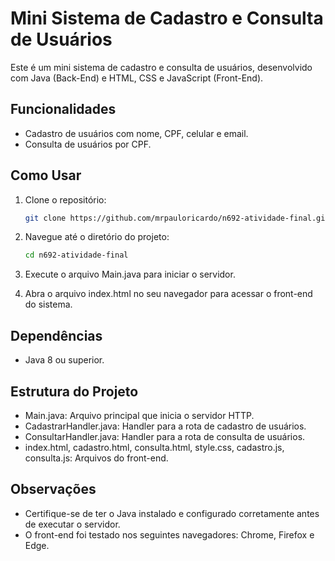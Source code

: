 # Mini Sistema de Cadastro e Consulta de Usuários

Este é um mini sistema de cadastro e consulta de usuários, desenvolvido com Java (Back-End) e HTML, CSS e JavaScript (Front-End).

## Funcionalidades

- Cadastro de usuários com nome, CPF, celular e email.
- Consulta de usuários por CPF.

## Como Usar

1. Clone o repositório:

   ```bash
   git clone https://github.com/mrpauloricardo/n692-atividade-final.git

2. Navegue até o diretório do projeto:

    ```bash
    cd n692-atividade-final

3. Execute o arquivo Main.java para iniciar o servidor.

4. Abra o arquivo index.html no seu navegador para acessar o front-end do sistema.

## Dependências

- Java 8 ou superior.

## Estrutura do Projeto

- Main.java: Arquivo principal que inicia o servidor HTTP.
- CadastrarHandler.java: Handler para a rota de cadastro de usuários.
- ConsultarHandler.java: Handler para a rota de consulta de usuários.
- index.html, cadastro.html, consulta.html, style.css, cadastro.js, consulta.js: Arquivos do front-end.

## Observações

- Certifique-se de ter o Java instalado e configurado corretamente antes de executar o servidor.
- O front-end foi testado nos seguintes navegadores: Chrome, Firefox e Edge.
